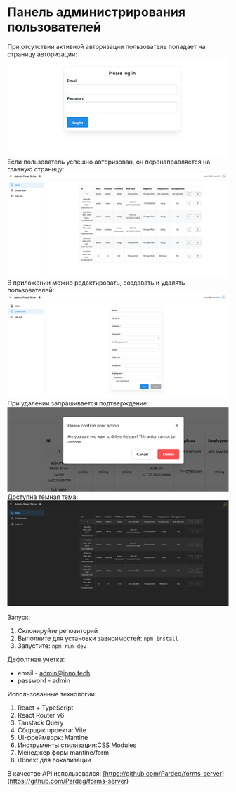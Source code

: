 # Панель администрирования пользователей

При отсутствии активной авторизации пользователь попадает на страницу авторизации:
![Авторизация](https://github.com/polinaKoroleva05/adminPanel/blob/main/public/login.png)
Если пользователь успешно авторизован, он перенаправляется на главную страницу:
![Главная страница](https://github.com/polinaKoroleva05/adminPanel/blob/main/public/mainPage.png)
В приложении можно редактировать, создавать и удалять пользователей:
![Страница создания](https://github.com/polinaKoroleva05/adminPanel/blob/main/public/createPage.png)
При удалении запрашивается подтверждение:
![Запрос удаления](https://github.com/polinaKoroleva05/adminPanel/blob/main/public/delete.png)
Доступна темная тема:
![Главная страница темная тема](https://github.com/polinaKoroleva05/adminPanel/blob/main/public/mainPageDark.png)

Запуск:
1. Склонируйте репозиторий
2. Выполните для установки зависимостей: `npm install`
3. Запустите: `npm run dev`

Дефолтная учетка:
- email - admin@inno.tech 
- password - admin

Использованные технологии:
1. React + TypeScript
2. React Router v6
3. Tanstack Query
4. Сборщик проекта: Vite
5. UI-фреймворк: Mantine
6. Инструменты стилизации:CSS Modules
7. Менеджер форм mantine/form
8. i18next для локализации

В качестве API использовался: [https://github.com/Pardeg/forms-server](https://github.com/Pardeg/forms-server)